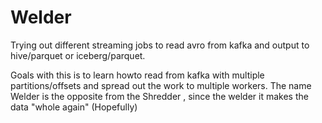 # Welder
Trying out different streaming jobs to read avro from kafka and output to hive/parquet or iceberg/parquet.

Goals with this is to learn howto read from kafka with multiple partitions/offsets and spread out the work to multiple workers.
The name Welder is the opposite from the Shredder , since the welder it makes the data "whole again" (Hopefully)




